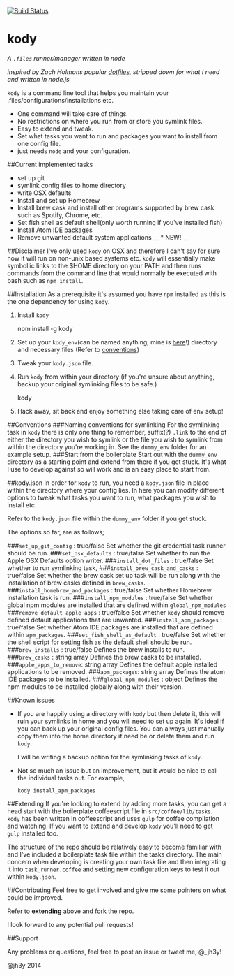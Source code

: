 ̨[![Build Status](https://travis-ci.org/jh3y/kody.svg)](http://travis-ci.org/jh3y/kody)

kody
===

_A `.files` runner/manager written in node_

_inspired by Zach Holmans popular [dotfiles](https://github.com/holman/dotfiles), stripped down for what I need and written in node.js_

`kody` is a command line tool that helps you maintain your .files/configurations/installations etc.

* One command will take care of things.
* No restrictions on where you run from or store you symlink files.
* Easy to extend and tweak.
* Set what tasks you want to run and packages you want to install from one config file.
* just needs `node` and your configuration.

##Current implemented tasks

* set up git
* symlink config files to home directory
* write OSX defaults
* Install and set up Homebrew
* Install brew cask and install other programs supported by brew cask such as Spotify, Chrome, etc.
* Set fish shell as default shell(only worth running if you've installed fish)
* Install Atom IDE packages
* Remove unwanted default system applications __ * NEW! __

##Disclaimer
I've only used `kody` on OSX and therefore I can't say for sure how it will run on non-unix based systems etc. `kody` will essentially make symbollic links to the $HOME directory on your PATH and then runs commands from the command line that would normally be executed with bash such as `npm install`.

##Installation
As a prerequisite it's assumed you have `npm` installed as this is the one dependency for using `kody`.

1. Install `kody`


      npm install -g kody


2. Set up your `kody_env`(can be named anything, mine is [here](https://github.com/jh3y/kody_env)!) directory and necessary files (Refer to [conventions](#conventions))
3. Tweak your `kody.json` file.
4. Run `kody` from within your directory (if you're unsure about anything, backup your original symlinking files to be safe.)


      kody


5. Hack away, sit back and enjoy something else taking care of env setup!

##Conventions
###Naming conventions for symlinking
For the symlinking task in `kody` there is only one thing to remember, suffix(?) `.link` to the end of either the directory you wish to symlink or the file you wish to symlink from within the directory you're working in. See the `dummy_env` folder for an example setup.
###Start from the boilerplate
Start out with the `dummy_env` directory as a starting point and extend from there if you get stuck. It's what I use to develop against so will work and is an easy place to start from.


##kody.json
In order for `kody` to run, you need a `kody.json` file in place within the directory where your config lies. In here you can modify different options to tweak what tasks you want to run, what packages you wish to install etc.

Refer to the `kody.json` file within the `dummy_env` folder if you get stuck.

The options so far, are as follows;

###`set_up_git_config` : true/false
Set whether the git credential task runner should be run.
###`set_osx_defaults` : true/false
Set whether to run the Apple OSX Defaults option writer.
###`install_dot_files` : true/false
Set whether to run symlinking task,
###`install_brew_cask_and_casks` : true/false
Set whether the brew cask set up task will be run along with the installation of brew casks defined in `brew_casks`.
###`install_homebrew_and_packages` : true/false
Set whether Homebrew installation task is run.
###`install_npm_modules` : true/false
Set whether global npm modules are installed that are defined within `global_npm_modules`
###`remove_default_apple_apps` : true/false
Set whether `kody` should remove defined default applications that are unwanted.
###`install_apm_packages` : true/false
Set whether Atom IDE packages are installed that are defined within `apm_packages`.
###`set_fish_shell_as_default` : true/false
Set whether the shell script for setting fish as the default shell should be run.
###`brew_installs` : true/false
Defines the brew installs to run.
###`brew_casks` : string array
Defines the brew casks to be installed.
###`apple_apps_to_remove`: string array
Defines the default apple installed applications to be removed.
###`apm_packages`: string array
Defines the atom IDE packages to be installed.
###`global_npm_modules` : object
Defines the npm modules to be installed globally along with their version.

##Known issues
* If you are happily using a directory with `kody` but then delete it, this will ruin your symlinks in home and you will need to set up again. It's ideal if you can back up your original config files. You can always just manually copy them into the home directory if need be or delete them and run `kody`.

  I will be writing a backup option for the symlinking tasks of `kody`.

* Not so much an issue but an improvement, but it would be nice to call the individual tasks out. For example,


      kody install_apm_packages


##Extending
If you're looking to extend by adding more tasks, you can get a head start with the boilerplate coffeescript file in `src/coffee/lib/tasks`.
`kody` has been written in coffeescript and uses `gulp` for coffee compilation and watching. If you want to extend and develop `kody` you'll need to get `gulp` installed too.

The structure of the repo should be relatively easy to become familiar with and I've included a boilerplate task file within the tasks directory. The main concern when developing is creating your own task file and then integrating it into `task_runner.coffee` and setting new configuration keys to test it out within `kody.json`.


##Contributing
Feel free to get involved and give me some pointers on what could be improved.

Refer to __extending__ above and fork the repo.

I look forward to any potential pull requests!

##Support

Any problems or questions, feel free to post an issue or tweet me, @_jh3y!

@jh3y 2014
